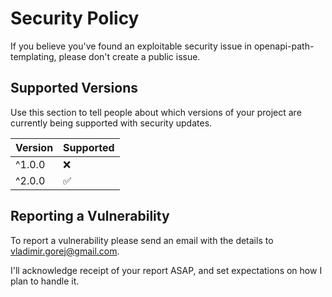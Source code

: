 # Security Policy

If you believe you've found an exploitable security issue in openapi-path-templating, please don't create a public issue.

## Supported Versions

Use this section to tell people about which versions of your project are
currently being supported with security updates.

| Version | Supported          |
|---------|--------------------|
| ^1.0.0  | :x:                |
| ^2.0.0  | :white_check_mark: |

## Reporting a Vulnerability

To report a vulnerability please send an email with the details to vladimir.gorej@gmail.com.

I'll acknowledge receipt of your report ASAP, and set expectations on how I plan to handle it.
